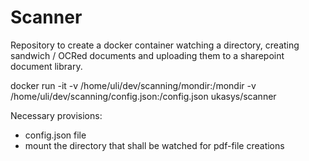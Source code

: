# Scanner
Repository to create a docker container watching a directory, creating sandwich / OCRed documents and uploading them to a sharepoint document library. 

docker run -it  -v /home/uli/dev/scanning/mondir:/mondir -v /home/uli/dev/scanning/config.json:/config.json ukasys/scanner

Necessary provisions: 
* config.json file 
* mount the directory that shall be watched for pdf-file creations